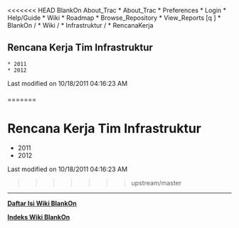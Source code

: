 <<<<<<< HEAD
   BlankOn
 About_Trac
    * About_Trac
    * Preferences
    * Login
    * Help/Guide
    * Wiki
    * Roadmap
    * Browse_Repository
    * View_Reports
[q                 ]
    * BlankOn  /
    * Wiki  /
    * Infrastruktur  /
    * RencanaKerja
## Rencana Kerja Tim Infrastruktur
    * 2011
    * 2012
Last modified on 10/18/2011 04:16:23 AM
#### 
    
 
 
 
 
 
=======
# Rencana Kerja Tim Infrastruktur
  * 2011
  * 2012

Last modified on 10/18/2011 04:16:23 AM

>>>>>>> upstream/master
---
[**Daftar Isi Wiki BlankOn**](/DaftarIsi/README.md)
 
[**Indeks Wiki BlankOn**](/Indeks.md)
